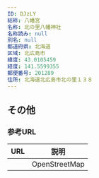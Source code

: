 ```yaml
---
ID: DJzLY
総称: 八幡宮
名称: 北の里八幡神社
名称読み: null
別名: null
都道府県: 北海道
区域: 北広島市
緯度: 43.0105459
経度: 141.5599355
郵便番号: 201289
住所: 北海道北広島市北の里１３８
---
```


## その他

### 参考URL

| URL | 説明          |
| --- | ------------- |
|     | OpenStreetMap |
